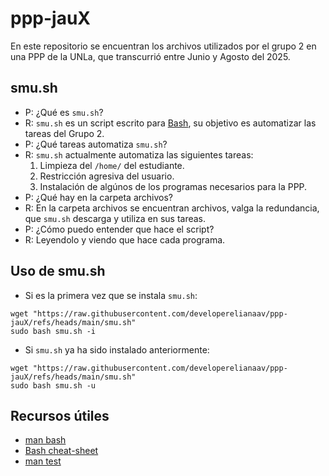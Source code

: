 # ppp-jauX
En este repositorio se encuentran los archivos utilizados por el grupo 2
en una PPP de la UNLa, que transcurrió entre Junio y Agosto del 2025.

## smu.sh

* P: ¿Qué es ```smu.sh```?
* R: ```smu.sh``` es un script escrito para [Bash](https://www.gnu.org/software/bash/), su objetivo es automatizar las tareas del Grupo 2.
* P: ¿Qué tareas automatiza ```smu.sh```?
* R: ```smu.sh``` actualmente automatiza las siguientes tareas:
  1. Limpieza del ```/home/``` del estudiante.
  2. Restricción agresiva del usuario.
  3. Instalación de algúnos de los programas necesarios para la PPP.
* P: ¿Qué hay en la carpeta archivos?
* R: En la carpeta archivos se encuentran archivos, valga la redundancia, que ```smu.sh```
  descarga y utiliza en sus tareas.
* P: ¿Cómo puedo entender que hace el script?
* R: Leyendolo y viendo que hace cada programa.

## Uso de smu.sh

* Si es la primera vez que se instala ```smu.sh```:

```
wget "https://raw.githubusercontent.com/developerelianaav/ppp-jauX/refs/heads/main/smu.sh"
sudo bash smu.sh -i
```

* Si ```smu.sh``` ya ha sido instalado anteriormente:

```
wget "https://raw.githubusercontent.com/developerelianaav/ppp-jauX/refs/heads/main/smu.sh"
sudo bash smu.sh -u
```

## Recursos útiles
* [man bash](https://www.man7.org/linux/man-pages/man1/bash.1.html)
* [Bash cheat-sheet](https://bertvv.github.io/cheat-sheets/Bash.html)
* [man test](https://www.man7.org/linux/man-pages/man1/test.1.html)
